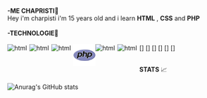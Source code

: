 
**-ME CHAPRISTI**📒 <br/>
Hey i'm charpisti i'm 15 years old and i learn **HTML** , **CSS** and **PHP** <br><br>
**-TECHNOLOGIE**🧬<br><br>
[<img align="left" alt="html" height="50" width="50" src="https://camo.githubusercontent.com/bfa71fe5e1eb3ca57a7e4ef9c6b2ca21414c4fdab27ac6861e211e7cfe8f7d9f/68747470733a2f2f70726f66696c696e61746f722e7269736861762e6465762f736b696c6c732d6173736574732f68746d6c352d6f726967696e616c2d776f72646d61726b2e737667">]
[<img align="left" alt="html" height="50" width="50" src="https://camo.githubusercontent.com/1f14c9c472b21cf8790a4fb6914be3a3181e957ecc2b397775f06a989d20cb37/68747470733a2f2f70726f66696c696e61746f722e7269736861762e6465762f736b696c6c732d6173736574732f637373332d6f726967696e616c2d776f72646d61726b2e737667" >]
[<img align="left" alt="html" height="50" width="50" src="https://camo.githubusercontent.com/b7ea09b0c030ae14623cfc3a52ab3ee0d07e0259a1b230139e65ba00454327c9/68747470733a2f2f70726f66696c696e61746f722e7269736861762e6465762f736b696c6c732d6173736574732f6769742d73636d2d69636f6e2e737667" >]
[<img align="left" alt="html" height="50" width="50" src="https://raw.githubusercontent.com/github/explore/ccc16358ac4530c6a69b1b80c7223cd2744dea83/topics/php/php.png" >]
[<img align="left" alt="html" height="50" width="50" src="https://i.ibb.co/CvZ5v1Q/bootstrap-4-icon-removebg-preview.png" >]
[<img align="left" alt="html" height="50" width="50" src="https://i.ibb.co/MPXYRy5/1200px-Sass-Logo-Color-svg-removebg-preview.png" >]<br><br>



**STATS** 📈<br><br>
![Anurag's GitHub stats](https://github-readme-stats.vercel.app/api?username=chapristi&show_icons=true&theme=radical)


